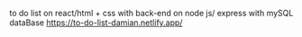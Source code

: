 to do list on react/html + css
with back-end on node js/ express
with mySQL dataBase
https://to-do-list-damian.netlify.app/

